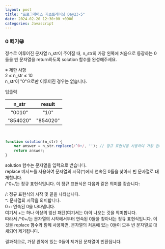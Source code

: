 ```yaml
---
layout: post
title: "프로그래머스 기초트레이닝 Day23-5"
date: 2024-02-20 12:30:00 +0900
categories: Javascript
---
```


### 0 떼기😀

정수로 이루어진 문자열 n_str이 주어질 때, n_str의 가장 왼쪽에 처음으로 등장하는 0들을 뗀 문자열을 return하도록 solution 함수를 완성해주세요.
<br>

※ 제한 사항<br>
2 ≤ n_str ≤ 10<br>
n_str이 "0"으로만 이루어진 경우는 없습니다.<br>

입출력 <br>

|               n_str        |        result        |
| :------------------------------------: | :------------------: |
| "0010" | "10" |
|"854020"|"854020"|

<br>

```javascript
function solution(n_str) {
    var answer = n_str.replace(/^0+/, ''); // 정규 표현식을 사용하여 가장 왼쪽의 0들을 제거
    return answer;
}
```

solution 함수는 문자열을 입력으로 받습니다.<br>
replace 메서드를 사용하여 문자열의 시작(^)에서 연속된 0들을 찾아서 빈 문자열로 대체합니다.<br>
/^0+/는 정규 표현식입니다. 이 정규 표현식은 다음과 같은 의미를 갖습니다:

/: 정규 표현식의 시작 및 끝을 나타냅니다.<br>
^: 문자열의 시작을 의미합니다.<br>
0+: 연속된 0을 나타냅니다.<br> 
여기서 +는 하나 이상의 앞선 패턴(여기서는 0)이 나오는 것을 의미합니다.<br>
따라서 /^0+/는 문자열의 시작에서부터 연속된 0들을 찾아내는 정규 표현식입니다. 이것을 replace 함수와 함께 사용하면, 문자열의 처음에 있는 0들이 모두 빈 문자열로 대체되어 제거됩니다.<br>

결과적으로, 가장 왼쪽에 있는 0들이 제거된 문자열이 반환됩니다.<br>
